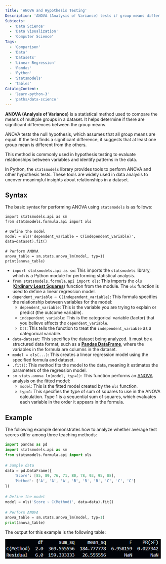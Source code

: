 ```yaml
---
Title: 'ANOVA and Hypothesis Testing'
Description: 'ANOVA (Analysis of Variance) tests if group means differ significantly.'
Subjects:
  - 'Data Science'
  - 'Data Visualization'
  - 'Computer Science'
Tags:
  - 'Comparison'
  - 'Data'
  - 'Datasets'
  - 'Linear Regression'
  - 'Pandas'
  - 'Python'
  - 'Statsmodels'
  - 'Tables'
CatalogContent:
  - 'learn-python-3'
  - 'paths/data-science'
---
```


**ANOVA (Analysis of Variance)** is a statistical method used to compare the means of multiple groups in a dataset. It helps determine if there are significant differences between the group means.

ANOVA tests the null hypothesis, which assumes that all group means are equal. If the test finds a significant difference, it suggests that at least one group mean is different from the others.

This method is commonly used in hypothesis testing to evaluate relationships between variables and identify patterns in the data.

In Python, the `statsmodels` library provides tools to perform ANOVA and other hypothesis tests. These tools are widely used in data analysis to uncover meaningful insights about relationships in a dataset.

## Syntax

The basic syntax for performing ANOVA using `statsmodels` is as follows:

```pseudo
import statsmodels.api as sm
from statsmodels.formula.api import ols

# Define the model
model = ols('dependent_variable ~ C(independent_variable)', data=dataset).fit()

# Perform ANOVA
anova_table = sm.stats.anova_lm(model, typ=1)
print(anova_table)
```

- `import statsmodels.api as sm`: This imports the `statsmodels` library, which is a Python module for performing statistical analysis.
- `from statsmodels.formula.api import ols`: This imports the `ols` (**[Ordinary Least Squares](https://www.codecademy.com/resources/docs/python/statsmodels/ols)**) function from the module. The `ols` function is used to define a linear regression model.
- `dependent_variable ~ C(independent_variable)`: This formula specifies the relationship between variables for the model:
  - `dependent_variable`: This is the variable you are trying to explain or predict (the outcome variable).
  - `independent_variable`: This is the categorical variable (factor) that you believe affects the `dependent_variable`.
  - `C()`: This tells the function to treat the `independent_variable` as a categorical variable.
- `data=dataset`: This specifies the dataset being analyzed. It must be a structured data format, such as a **[Pandas DataFrame](https://www.codecademy.com/resources/docs/pandas/dataframe)**, where the variables in the formula are columns in the dataset.
- `model = ols(...)`: This creates a linear regression model using the specified formula and dataset.
- `.fit()`: This method fits the model to the data, meaning it estimates the parameters of the regression model.
- `sm.stats.anova_lm(model, typ=1)`: This function performs an [ANOVA analysis](https://www.codecademy.com/resources/docs/python/statsmodels/anova-lm) on the fitted model:
  - `model`: This is the fitted model created by the `ols` function.
  - `typ=1`: This specifies the type of sum of squares to use in the ANOVA calculation. Type 1 is a sequential sum of squares, which evaluates each variable in the order it appears in the formula.

## Example

The following example demonstrates how to analyze whether average test scores differ among three teaching methods:

```py
import pandas as pd
import statsmodels.api as sm
from statsmodels.formula.api import ols

# Sample data
data = pd.DataFrame({
    'Score': [85, 89, 76, 71, 80, 78, 93, 95, 88],
    'Method': ['A', 'A', 'A', 'B', 'B', 'B', 'C', 'C', 'C']
})

# Define the model
model = ols('Score ~ C(Method)', data=data).fit()

# Perform ANOVA
anova_table = sm.stats.anova_lm(model, typ=1)
print(anova_table)
```

The output for this example is the following table:

![ANOVA Table Result](https://raw.githubusercontent.com/Codecademy/docs/main/media/anova-result.png)